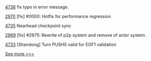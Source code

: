 
[4736](https://github.com/hyperledger/besu/pull/4736) fix typo in error message.

[2970](https://github.com/hyperledger/iroha/pull/2970) [fix] #0000: Hotfix for performance regression

[4735](https://github.com/hyperledger/besu/pull/4735) Nearhead checkpoint sync

[2969](https://github.com/hyperledger/iroha/pull/2969) [fix] #2875: Rewrite of p2p system and remove of actor system.

[4733](https://github.com/hyperledger/besu/pull/4733) [Shandong] Turn PUSH0 valid for EOF1 validation


[See more >>>](https://start-here.hyperledger.org/pull-requests)
